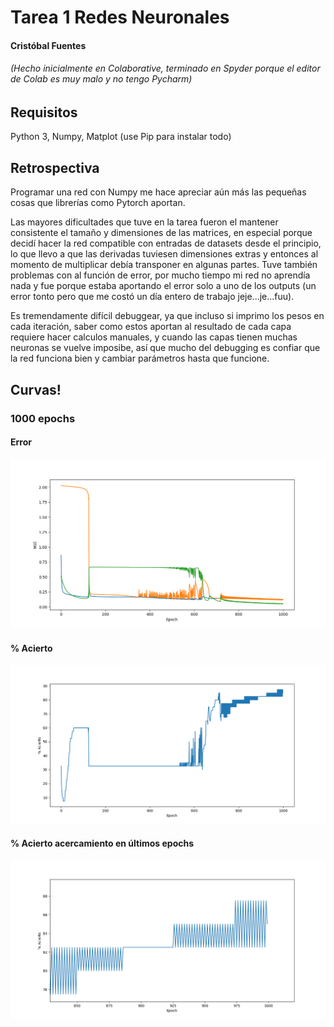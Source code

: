 # Tarea 1 Redes Neuronales
#### Cristóbal Fuentes
###### (Hecho inicialmente en Colaborative, terminado en Spyder porque el editor de Colab es muy malo y no tengo Pycharm)

## Requisitos
Python 3, Numpy, Matplot (use Pip para instalar todo)

## Retrospectiva
Programar una red con Numpy me hace apreciar aún más las pequeñas cosas que librerías como Pytorch aportan.

Las mayores dificultades que tuve en la tarea fueron el mantener consistente el tamaño y dimensiones de las matrices, en especial porque decidí hacer la red compatible con entradas de datasets desde el principio, lo que llevo a que las derivadas tuviesen dimensiones extras y entonces al momento de multiplicar debía transponer en algunas partes. Tuve también problemas con al función de error, por mucho tiempo mi red no aprendía nada y fue porque estaba aportando el error solo a uno de los outputs (un error tonto pero que me costó un día entero de trabajo jeje...je...fuu). 

Es tremendamente difícil debuggear, ya que incluso si imprimo los pesos en cada iteración, saber como estos aportan al resultado de cada capa requiere hacer calculos manuales, y cuando las capas tienen muchas neuronas se vuelve imposibe, así que mucho del debugging es confiar que la red funciona bien y cambiar parámetros hasta que funcione.

## Curvas!
### 1000 epochs
#### Error
![alt text](https://github.com/solzhen/tarea1nn/blob/master/Figure_1.png "Error")
#### % Acierto
![alt text](https://github.com/solzhen/tarea1nn/blob/master/Figure_2.png "% Acierto")
#### % Acierto acercamiento en últimos epochs
![alt text](https://github.com/solzhen/tarea1nn/blob/master/Figure_3.png "% Acierto Zoom")

